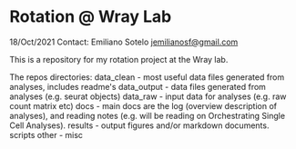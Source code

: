 # Rotation @ Wray Lab

18/Oct/2021
Contact: Emiliano Sotelo jemilianosf@gmail.com

This is a repository for my rotation project at the Wray lab.

The repos directories:
data_clean - most useful data files generated from analyses, includes readme's 
data_output - data files generated from analyses (e.g. seurat objects)
data_raw - input data for analyses (e.g. raw count matrix etc)
docs - main docs are the log (overview description of analyses), and reading notes (e.g. will be reading on Orchestrating Single Cell Analyses).
results - output figures and/or markdown documents.
scripts
other - misc